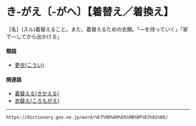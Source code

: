 # き‐がえ〔‐がへ〕【着替え／着換え】

［名］(スル)着替えること。また、着替えるための衣類。「―を持っていく」「家で―してから出かける」

#### 類語

-   [更衣(こうい)](https://dictionary.goo.ne.jp/word/%E6%9B%B4%E8%A1%A3_%28%E3%81%93%E3%81%86%E3%81%84%29/#jn-71670)

#### 関連語

-   [着替える(きかえる)](https://dictionary.goo.ne.jp/word/%E7%9D%80%E6%9B%BF%E3%81%88%E3%82%8B/#jn-50653)
-   [衣替え(ころもがえ)](https://dictionary.goo.ne.jp/word/%E8%A1%A3%E6%9B%BF%E3%81%88/#jn-83059)

---
`https://dictionary.goo.ne.jp/word/%E7%9D%80%E6%9B%BF%E3%81%88/`